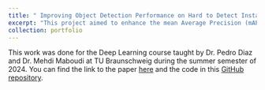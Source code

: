 ```yaml
---
title: " Improving Object Detection Performance on Hard to Detect Instances in DOTA"
excerpt: "This project aimed to enhance the mean Average Precision (mAP) for deep learning object detection models specifically targeting hard-to-detect instances within the DOTA dataset. A comprehensive literature review was conducted to explore methods for improving small object detection and identifying suitable models. We selected the Yolov5 model and implemented dataset augmentation strategies such as oversampling and copy-pasting hard-to-detect instances to address the research question. For this I implemented state of the art research, dataset preprocessing pipelines, object detection evaluation algorithms, and post-processing techniques from scratch using PyTorch. The results demonstrate a significant improvement, with the mAP for hard-to-detect instances in DOTA increasing by up to 42.2 %. ([Paper](http://saidharb.github.io/files/improving_htd_DOTA.pdf), [Code](https://github.com/saidharb/DOTA-Improve_hard_to_detect_instances_performance/tree/master))<br/><img src='/images/OD_HTD_2.png'>"
collection: portfolio
---
```


This work was done for the Deep Learning course taught by Dr. Pedro Diaz and Dr. Mehdi Maboudi at TU Braunschweig during the summer semester of 2024. You can find the link to the paper [here](http://saidharb.github.io/files/improving_htd_DOTA.pdf) and the code in this [GitHub repository](https://github.com/saidharb/DOTA-Improve_hard_to_detect_instances_performance/tree/master).
